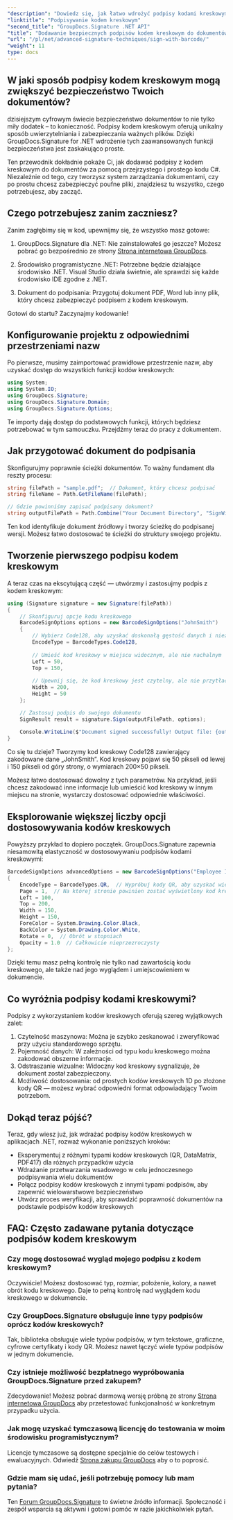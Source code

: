 ```yaml
---
"description": "Dowiedz się, jak łatwo wdrożyć podpisy kodami kreskowymi w aplikacjach .NET za pomocą GroupDocs.Signature. Samouczek krok po kroku z przykładami kodu."
"linktitle": "Podpisywanie kodem kreskowym"
"second_title": "GroupDocs.Signature .NET API"
"title": "Dodawanie bezpiecznych podpisów kodem kreskowym do dokumentów .NET | Kompletny przewodnik"
"url": "/pl/net/advanced-signature-techniques/sign-with-barcode/"
"weight": 11
type: docs
---
```

## W jaki sposób podpisy kodem kreskowym mogą zwiększyć bezpieczeństwo Twoich dokumentów?

dzisiejszym cyfrowym świecie bezpieczeństwo dokumentów to nie tylko miły dodatek – to konieczność. Podpisy kodem kreskowym oferują unikalny sposób uwierzytelniania i zabezpieczania ważnych plików. Dzięki GroupDocs.Signature for .NET wdrożenie tych zaawansowanych funkcji bezpieczeństwa jest zaskakująco proste.

Ten przewodnik dokładnie pokaże Ci, jak dodawać podpisy z kodem kreskowym do dokumentów za pomocą przejrzystego i prostego kodu C#. Niezależnie od tego, czy tworzysz system zarządzania dokumentami, czy po prostu chcesz zabezpieczyć poufne pliki, znajdziesz tu wszystko, czego potrzebujesz, aby zacząć.

## Czego potrzebujesz zanim zaczniesz?

Zanim zagłębimy się w kod, upewnijmy się, że wszystko masz gotowe:

1. GroupDocs.Signature dla .NET: Nie zainstalowałeś go jeszcze? Możesz pobrać go bezpośrednio ze strony [Strona internetowa GroupDocs](https://releases.groupdocs.com/signature/net/).

2. Środowisko programistyczne .NET: Potrzebne będzie działające środowisko .NET. Visual Studio działa świetnie, ale sprawdzi się każde środowisko IDE zgodne z .NET.

3. Dokument do podpisania: Przygotuj dokument PDF, Word lub inny plik, który chcesz zabezpieczyć podpisem z kodem kreskowym.

Gotowi do startu? Zaczynajmy kodowanie!

## Konfigurowanie projektu z odpowiednimi przestrzeniami nazw

Po pierwsze, musimy zaimportować prawidłowe przestrzenie nazw, aby uzyskać dostęp do wszystkich funkcji kodów kreskowych:

```csharp
using System;
using System.IO;
using GroupDocs.Signature;
using GroupDocs.Signature.Domain;
using GroupDocs.Signature.Options;
```

Te importy dają dostęp do podstawowych funkcji, których będziesz potrzebować w tym samouczku. Przejdźmy teraz do pracy z dokumentem.

## Jak przygotować dokument do podpisania

Skonfigurujmy poprawnie ścieżki dokumentów. To ważny fundament dla reszty procesu:

```csharp
string filePath = "sample.pdf";  // Dokument, który chcesz podpisać
string fileName = Path.GetFileName(filePath);

// Gdzie powinniśmy zapisać podpisany dokument?
string outputFilePath = Path.Combine("Your Document Directory", "SignWithBarcode", fileName);
```

Ten kod identyfikuje dokument źródłowy i tworzy ścieżkę do podpisanej wersji. Możesz łatwo dostosować te ścieżki do struktury swojego projektu.

## Tworzenie pierwszego podpisu kodem kreskowym

A teraz czas na ekscytującą część — utwórzmy i zastosujmy podpis z kodem kreskowym:

```csharp
using (Signature signature = new Signature(filePath))
{
    // Skonfiguruj opcje kodu kreskowego
    BarcodeSignOptions options = new BarcodeSignOptions("JohnSmith")
    {
        // Wybierz Code128, aby uzyskać doskonałą gęstość danych i niezawodność
        EncodeType = BarcodeTypes.Code128,
        
        // Umieść kod kreskowy w miejscu widocznym, ale nie nachalnym
        Left = 50,
        Top = 150,
        
        // Upewnij się, że kod kreskowy jest czytelny, ale nie przytłaczający
        Width = 200,
        Height = 50
    };

    // Zastosuj podpis do swojego dokumentu
    SignResult result = signature.Sign(outputFilePath, options);
    
    Console.WriteLine($"Document signed successfully! Output file: {outputFilePath}");
}
```

Co się tu dzieje? Tworzymy kod kreskowy Code128 zawierający zakodowane dane „JohnSmith”. Kod kreskowy pojawi się 50 pikseli od lewej i 150 pikseli od góry strony, o wymiarach 200×50 pikseli.

Możesz łatwo dostosować dowolny z tych parametrów. Na przykład, jeśli chcesz zakodować inne informacje lub umieścić kod kreskowy w innym miejscu na stronie, wystarczy dostosować odpowiednie właściwości.

## Eksplorowanie większej liczby opcji dostosowywania kodów kreskowych

Powyższy przykład to dopiero początek. GroupDocs.Signature zapewnia niesamowitą elastyczność w dostosowywaniu podpisów kodami kreskowymi:

```csharp
BarcodeSignOptions advancedOptions = new BarcodeSignOptions("Employee ID: 123456")
{
    EncodeType = BarcodeTypes.QR,  // Wypróbuj kody QR, aby uzyskać większą pojemność danych
    Page = 1,  // Na której stronie powinien zostać wyświetlony kod kreskowy?
    Left = 100,
    Top = 200,
    Width = 150,
    Height = 150,
    ForeColor = System.Drawing.Color.Black,
    BackColor = System.Drawing.Color.White,
    Rotate = 0,  // Obrót w stopniach
    Opacity = 1.0  // Całkowicie nieprzezroczysty
};
```

Dzięki temu masz pełną kontrolę nie tylko nad zawartością kodu kreskowego, ale także nad jego wyglądem i umiejscowieniem w dokumencie.

## Co wyróżnia podpisy kodami kreskowymi?

Podpisy z wykorzystaniem kodów kreskowych oferują szereg wyjątkowych zalet:

1. Czytelność maszynowa: Można je szybko zeskanować i zweryfikować przy użyciu standardowego sprzętu.
2. Pojemność danych: W zależności od typu kodu kreskowego można zakodować obszerne informacje.
3. Odstraszanie wizualne: Widoczny kod kreskowy sygnalizuje, że dokument został zabezpieczony.
4. Możliwość dostosowania: od prostych kodów kreskowych 1D po złożone kody QR — możesz wybrać odpowiedni format odpowiadający Twoim potrzebom.

## Dokąd teraz pójść?

Teraz, gdy wiesz już, jak wdrażać podpisy kodów kreskowych w aplikacjach .NET, rozważ wykonanie poniższych kroków:

- Eksperymentuj z różnymi typami kodów kreskowych (QR, DataMatrix, PDF417) dla różnych przypadków użycia
- Wdrażanie przetwarzania wsadowego w celu jednoczesnego podpisywania wielu dokumentów
- Połącz podpisy kodów kreskowych z innymi typami podpisów, aby zapewnić wielowarstwowe bezpieczeństwo
- Utwórz proces weryfikacji, aby sprawdzić poprawność dokumentów na podstawie podpisów kodów kreskowych

## FAQ: Często zadawane pytania dotyczące podpisów kodem kreskowym

### Czy mogę dostosować wygląd mojego podpisu z kodem kreskowym?
Oczywiście! Możesz dostosować typ, rozmiar, położenie, kolory, a nawet obrót kodu kreskowego. Daje to pełną kontrolę nad wyglądem kodu kreskowego w dokumencie.

### Czy GroupDocs.Signature obsługuje inne typy podpisów oprócz kodów kreskowych?
Tak, biblioteka obsługuje wiele typów podpisów, w tym tekstowe, graficzne, cyfrowe certyfikaty i kody QR. Możesz nawet łączyć wiele typów podpisów w jednym dokumencie.

### Czy istnieje możliwość bezpłatnego wypróbowania GroupDocs.Signature przed zakupem?
Zdecydowanie! Możesz pobrać darmową wersję próbną ze strony [Strona internetowa GroupDocs](https://releases.groupdocs.com/) aby przetestować funkcjonalność w konkretnym przypadku użycia.

### Jak mogę uzyskać tymczasową licencję do testowania w moim środowisku programistycznym?
Licencje tymczasowe są dostępne specjalnie do celów testowych i ewaluacyjnych. Odwiedź [Strona zakupu GroupDocs](https://purchase.groupdocs.com/temporary-license/) aby o to poprosić.

### Gdzie mam się udać, jeśli potrzebuję pomocy lub mam pytania?
Ten [Forum GroupDocs.Signature](https://forum.groupdocs.com/c/signature/13) to świetne źródło informacji. Społeczność i zespół wsparcia są aktywni i gotowi pomóc w razie jakichkolwiek pytań.